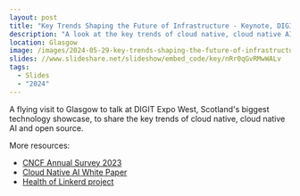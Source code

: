 ```yaml
---
layout: post
title: "Key Trends Shaping the Future of Infrastructure - Keynote, DIGIT Expo West"
description: "A look at the key trends of cloud native, cloud native AI and open source by Cheryl Hung"
location: Glasgow
image: /images/2024-05-29-key-trends-shaping-the-future-of-infrastructure.jpg
slides: //www.slideshare.net/slideshow/embed_code/key/nRr0qGvRMwWALv
tags:
  - Slides
  - "2024"
---
```


A flying visit to Glasgow to talk at DIGIT Expo West, Scotland's biggest technology showcase, to share the key trends of cloud native, cloud native AI and open source.

More resources:
* [CNCF Annual Survey 2023](https://www.cncf.io/reports/cncf-annual-survey-2023/)
* [Cloud Native AI White Paper](https://www.cncf.io/reports/cloud-native-artificial-intelligence-whitepaper/)
* [Health of Linkerd project](https://www.github.com/cncf/toc/issues/1262)
